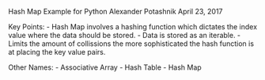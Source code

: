 Hash Map Example for Python
Alexander Potashnik
April 23, 2017



Key Points:
	- Hash Map involves a hashing function which dictates the index value where the data should be stored. 
	- Data is stored as an iterable. 
	- Limits the amount of collissions the more sophisticated the hash function is at placing the key value pairs.

Other Names:
	- Associative Array
	- Hash Table
	- Hash Map